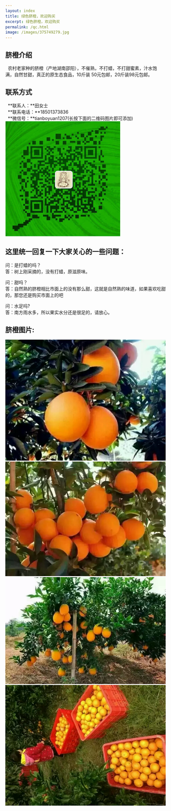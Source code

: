 ```yaml
---
layout: index
title: 绿色脐橙，欢迎购买
excerpt: 绿色脐橙，欢迎购买
permalink: /qc.html
image: /images/375749279.jpg
---
```

## 脐橙介绍 ##

&nbsp;&nbsp;农村老家种的脐橙（产地湖南邵阳），不催熟，不打蜡，不打甜蜜素，汁水饱满，自然甘甜，真正的原生态食品，10斤装 50元包邮，20斤装98元包邮。


## 联系方式 ##

&nbsp;&nbsp;**联系人：**田女士<br/>
&nbsp;&nbsp;**联系电话：**18501373836<br/>
&nbsp;&nbsp;**微信号：**tianboyuan1207(长按下面的二维码图片即可添加)<br/>
![](images/20151227151720.png)

## 这里统一回复一下大家关心的一些问题： ##

问：是打蜡的吗？<br/>
答：树上刚采摘的，没有打蜡，原滋原味。

问：甜吗？<br/>
答：自然熟的脐橙相比市面上的没有那么甜，这就是自然熟的味道，如果喜欢吃甜的，那您还是购买市面上的吧

问：水足吗?<br/>
答：南方雨水多，所以果实水分还是很足的，请放心。


## 脐橙图片: ##

![](images/375749279.jpg)
![](images/1317997195.jpg)
![](images/1179267267.jpg)
![](images/130893473.jpg)


